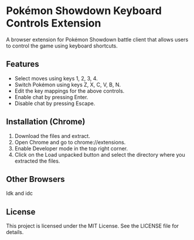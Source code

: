 # Pokémon Showdown Keyboard Controls Extension

A browser extension for Pokémon Showdown battle client that allows users to control the game using keyboard shortcuts.

## Features
- Select moves using keys 1, 2, 3, 4.
- Switch Pokémon using keys Z, X, C, V, B, N.
- Edit the key mappings for the above controls.
- Enable chat by pressing Enter.
- Disable chat by pressing Escape.
  
## Installation (Chrome)

1. Download the files and extract.
2. Open Chrome and go to chrome://extensions.
3. Enable Developer mode in the top right corner.
4. Click on the Load unpacked button and select the directory where you extracted the files.

## Other Browsers

Idk and idc

## License

This project is licensed under the MIT License. See the LICENSE file for details.
